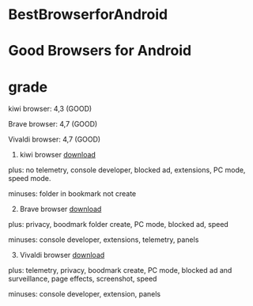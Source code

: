 # BestBrowserforAndroid

# Good Browsers for Android

# grade
kiwi browser: 4,3 (GOOD)

Brave browser: 4,7 (GOOD)

Vivaldi browser: 4,7 (GOOD)

1. kiwi browser [download](https://play.google.com/store/apps/details?id=com.kiwibrowser.browser)

plus:
no telemetry, console developer, blocked ad, extensions, PC mode, speed mode.

minuses:
folder in bookmark not create

2. Brave browser [download](https://play.google.com/store/apps/details?id=com.brave.browser)

plus:
privacy, boodmark folder create, PC mode, blocked ad, speed

minuses:
console developer, extensions, telemetry, panels

3. Vivaldi browser [download](https://play.google.com/store/apps/details?id=com.vivaldi.browser)

plus:
telemetry, privacy, boodmark create, PC mode, blocked ad and surveillance, page effects, screenshot, speed

minuses:
console developer, extension, panels
